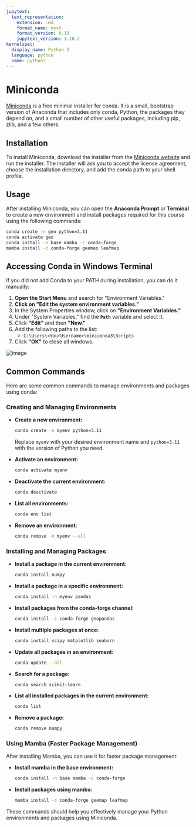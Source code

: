 ```yaml
---
jupytext:
  text_representation:
    extension: .md
    format_name: myst
    format_version: 0.13
    jupytext_version: 1.16.2
kernelspec:
  display_name: Python 3
  language: python
  name: python3
---
```


# Miniconda

[Miniconda](https://docs.anaconda.com/miniconda) is a free minimal installer for conda. It is a small, bootstrap version of Anaconda that includes only conda, Python, the packages they depend on, and a small number of other useful packages, including pip, zlib, and a few others.

## Installation

To install Miniconda, download the installer from the [Miniconda website](https://docs.anaconda.com/miniconda) and run the installer. The installer will ask you to accept the license agreement, choose the installation directory, and add the conda path to your shell profile.

## Usage

After installing Miniconda, you can open the **Anaconda Prompt** or **Terminal** to create a new environment and install packages required for this course using the following commands:

```bash
conda create -n geo python=3.11
conda activate geo
conda install -n base mamba -c conda-forge
mamba install -c conda-forge geemap leafmap
```

## Accessing Conda in Windows Terminal

If you did not add Conda to your PATH during installation, you can do it manually:

1. **Open the Start Menu** and search for "Environment Variables."
2. **Click on "Edit the system environment variables."**
3. In the System Properties window, click on **"Environment Variables."**
4. Under "System Variables," find the **`Path`** variable and select it.
5. Click **"Edit"** and then **"New."**
6. Add the following paths to the list:
   - `C:\Users\<YourUsername>\miniconda3\Scripts`
7. Click **"OK"** to close all windows.

![image](https://github.com/user-attachments/assets/427ea290-8ea8-42a5-b070-854696f71fc5)

## Common Commands

Here are some common commands to manage environments and packages using conda:

### Creating and Managing Environments

- **Create a new environment:**

  ```bash
  conda create -n myenv python=3.11
  ```

  Replace `myenv` with your desired environment name and `python=3.11` with the version of Python you need.

- **Activate an environment:**

  ```bash
  conda activate myenv
  ```

- **Deactivate the current environment:**

  ```bash
  conda deactivate
  ```

- **List all environments:**

  ```bash
  conda env list
  ```

- **Remove an environment:**
  ```bash
  conda remove -n myenv --all
  ```

### Installing and Managing Packages

- **Install a package in the current environment:**

  ```bash
  conda install numpy
  ```

- **Install a package in a specific environment:**

  ```bash
  conda install -n myenv pandas
  ```

- **Install packages from the conda-forge channel:**

  ```bash
  conda install -c conda-forge geopandas
  ```

- **Install multiple packages at once:**

  ```bash
  conda install scipy matplotlib seaborn
  ```

- **Update all packages in an environment:**

  ```bash
  conda update --all
  ```

- **Search for a package:**

  ```bash
  conda search scikit-learn
  ```

- **List all installed packages in the current environment:**

  ```bash
  conda list
  ```

- **Remove a package:**
  ```bash
  conda remove numpy
  ```

### Using Mamba (Faster Package Management)

After installing Mamba, you can use it for faster package management:

- **Install mamba in the base environment:**

  ```bash
  conda install -n base mamba -c conda-forge
  ```

- **Install packages using mamba:**
  ```bash
  mamba install -c conda-forge geemap leafmap
  ```

These commands should help you effectively manage your Python environments and packages using Miniconda.
